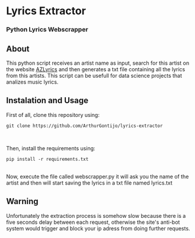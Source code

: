 # Lyrics Extractor
### Python Lyrics Webscrapper  

## About
This python script receives an artist name as input, search for this artist on the website [AZLyrics](https://www.azlyrics.com/) and then generates a txt file containing all the lyrics from this artists. This script can be usefull for data science projects that analizes music lyrics.

## Instalation and Usage
First of all, clone this repository using: <br>
```
git clone https://github.com/ArthurGontijo/lyrics-extractor
```
<br>

Then, install the requirements using: <br>
```
pip install -r requirements.txt
``` 
<br>
Now, execute the file called webscrapper.py it will ask you the name of the artist and then will start saving the lyrics in a txt file named lyrics.txt

## Warning
Unfortunately the extraction process is somehow slow because there is a five seconds delay between each request, otherwise the site's anti-bot system would trigger and block your ip adress from doing further requests.  
